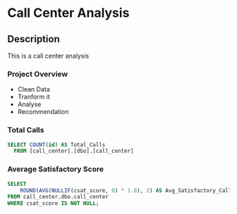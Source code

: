 # Call Center Analysis

## Description
This is a call center analysis

### Project Overview
- Clean Data
- Tranform it
- Analyse
- Recommendation

### Total Calls

``` SQL
SELECT COUNT(id) AS Total_Calls
  FROM [call_center].[dbo].[call_center]
```

### Average Satisfactory Score

```   SQL
SELECT 
    ROUND(AVG(NULLIF(csat_score, 0) * 1.0), 2) AS Avg_Satisfactory_Call
FROM call_center.dbo.call_center
WHERE csat_score IS NOT NULL;

```
